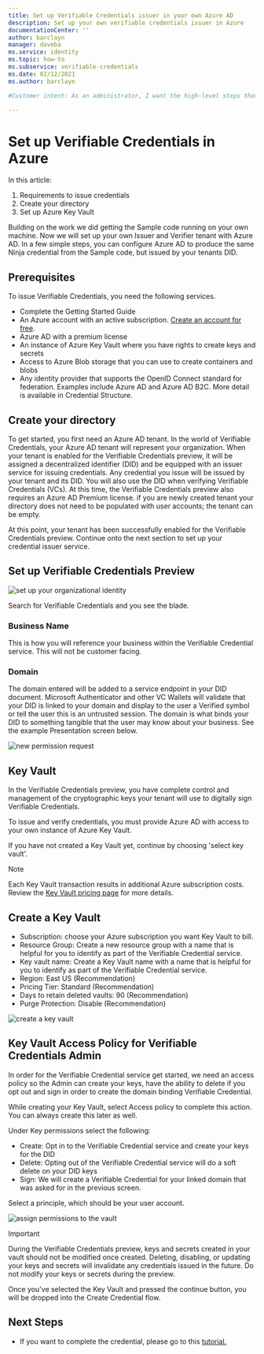 ```yaml
---
title: Set up Verifiable Credentials issuer in your own Azure AD
description: Set up your own verifiable credentials issuer in Azure
documentationCenter: ''
author: barclayn
manager: daveba
ms.service: identity
ms.topic: how-to
ms.subservice: verifiable-credentials
ms.date: 02/12/2021
ms.author: barclayn

#Customer intent: As an administrator, I want the high-level steps that I should follow so that I can quickly start using verifiable credentials in my own Azure AD

---
```


# Set up Verifiable Credentials in Azure

In this article:

1. Requirements to issue credentials
2. Create your directory
3. Set up Azure Key Vault

Building on the work we did getting the Sample code running on your own machine. Now we will set up your own Issuer and Verifier tenant with Azure AD. In a few simple steps, you can configure Azure AD to produce the same Ninja credential from the Sample code, but issued by your tenants DID.

## Prerequisites

To issue Verifiable Credentials, you need the following services.

- Complete the Getting Started Guide
- An Azure account with an active subscription. [Create an account for free](https://azure.microsoft.com/free/?WT.mc_id=A261C142F).
- Azure AD with a premium license
- An instance of Azure Key Vault where you have rights to create keys and secrets
- Access to  Azure Blob storage that you can use to create containers and blobs
- Any identity provider that supports the OpenID Connect standard for federation. Examples include Azure AD and Azure AD B2C. More detail is available in Credential Structure.

## Create your directory

To get started, you first need an Azure AD tenant. In the world of Verifiable Credentials, your Azure AD tenant will represent your organization. When your tenant is enabled for the Verifiable Credentials preview, it will be assigned a decentralized identifier (DID) and be equipped with an issuer service for issuing credentials. Any credential you issue will be issued by your tenant and its DID. You will also use the DID when verifying Verifiable Credentials (VCs). At this time, the Verifiable Credentials preview also requires an Azure AD Premium license. if you are newly created tenant your directory does not need to be populated with user accounts; the tenant can be empty.

At this point, your tenant has been successfully enabled for the Verifiable Credentials preview. Continue onto the next section to set up your credential issuer service.

## Set up Verifiable Credentials Preview

![set up your organizational identity](media/tutorial-verifiable-credentials-issuer/lfHkhnL.png)

Search for Verifiable Credentials and you see the blade.

### Business Name

This is how you will reference your business within the Verifiable Credential service. This will not be customer facing.

### Domain

The domain entered will be added to a service endpoint in your DID document. Microsoft Authenticator and other VC Wallets will validate that your DID is linked to your domain and display to the user a Verified symbol or tell the user this is an untrusted session. The domain is what binds your DID to something tangible that the user may know about your business. See the example Presentation screen below. 

![new permission request](media/tutorial-verifiable-credentials-issuer/e5EKExG.png)

## Key Vault

In the Verifiable Credentials preview, you have complete control and management of the cryptographic keys your tenant will use to digitally sign Verifiable Credentials.

To issue and verify credentials, you must provide Azure AD with access to your own instance of Azure Key Vault. 

If you have not created a Key Vault yet, continue by choosing 'select key vault'.

>[!NOTE]
> Each Key Vault transaction results in additional Azure subscription costs. Review the [Key Vault pricing page](https://azure.microsoft.com/pricing/details/key-vault/) for more details.

## Create a Key Vault

- Subscription: choose your Azure subscription you want Key Vault to bill.
- Resource Group: Create a new resource group with a name that is helpful for you to identify as part of the Verifiable Credential service. 
- Key vault name: Create a Key Vault name with a name that is helpful for you to identify as part of the Verifiable Credential service. 
- Region: East US (Recommendation)
- Pricing Tier: Standard (Recommendation)
- Days to retain deleted vaults: 90 (Recommendation)
- Purge Protection: Disable (Recommendation)

![create a key vault](media/tutorial-verifiable-credentials-issuer/bX6AEe3.png)

## Key Vault Access Policy for Verifiable Credentials Admin

In order for the Verifiable Credential service get started, we need an access policy so the Admin can create your keys, have the ability to delete if you opt out and sign in order to create the domain binding Verifiable Credential.

While creating your Key Vault, select Access policy to complete this action. You can always create this later as well. 

Under Key permissions select the following:

- Create: Opt in to the Verifiable Credential service and create your keys for the DID
- Delete: Opting out of the Verifiable Credential service will do a soft delete on your DID keys
- Sign: We will create a Verifiable Credential for your linked domain that was asked for in the previous screen. 

Select a principle, which should be your user account.

![assign permissions to the vault](media/tutorial-verifiable-credentials-issuer/Pcx9QWl.png)

>[!IMPORTANT]
> During the Verifiable Credentials preview, keys and secrets created in your vault should not be modified once created. Deleting, disabling, or updating your keys and secrets will invalidate any credentials issued in the future. Do not modify your keys or secrets during the preview.

Once you've selected the Key Vault and pressed the continue button, you will be dropped into the Create Credential flow.

## Next Steps

 - If you want to complete the credential, please go to this [tutorial.](tutorial-create-samplecard-your-issuer.md)




